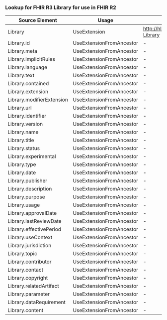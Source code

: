 ### Lookup for FHIR R3 Library for use in FHIR R2

| Source Element | Usage | Target |
| -------------- | ----- | ------ |
| Library | UseExtension | http://hl7.org/fhir/3.0/StructureDefinition/extension-Library |
| Library.id | UseExtensionFromAncestor | - |
| Library.meta | UseExtensionFromAncestor | - |
| Library.implicitRules | UseExtensionFromAncestor | - |
| Library.language | UseExtensionFromAncestor | - |
| Library.text | UseExtensionFromAncestor | - |
| Library.contained | UseExtensionFromAncestor | - |
| Library.extension | UseExtensionFromAncestor | - |
| Library.modifierExtension | UseExtensionFromAncestor | - |
| Library.url | UseExtensionFromAncestor | - |
| Library.identifier | UseExtensionFromAncestor | - |
| Library.version | UseExtensionFromAncestor | - |
| Library.name | UseExtensionFromAncestor | - |
| Library.title | UseExtensionFromAncestor | - |
| Library.status | UseExtensionFromAncestor | - |
| Library.experimental | UseExtensionFromAncestor | - |
| Library.type | UseExtensionFromAncestor | - |
| Library.date | UseExtensionFromAncestor | - |
| Library.publisher | UseExtensionFromAncestor | - |
| Library.description | UseExtensionFromAncestor | - |
| Library.purpose | UseExtensionFromAncestor | - |
| Library.usage | UseExtensionFromAncestor | - |
| Library.approvalDate | UseExtensionFromAncestor | - |
| Library.lastReviewDate | UseExtensionFromAncestor | - |
| Library.effectivePeriod | UseExtensionFromAncestor | - |
| Library.useContext | UseExtensionFromAncestor | - |
| Library.jurisdiction | UseExtensionFromAncestor | - |
| Library.topic | UseExtensionFromAncestor | - |
| Library.contributor | UseExtensionFromAncestor | - |
| Library.contact | UseExtensionFromAncestor | - |
| Library.copyright | UseExtensionFromAncestor | - |
| Library.relatedArtifact | UseExtensionFromAncestor | - |
| Library.parameter | UseExtensionFromAncestor | - |
| Library.dataRequirement | UseExtensionFromAncestor | - |
| Library.content | UseExtensionFromAncestor | - |
